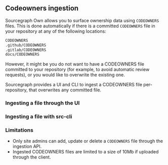## Codeowners ingestion

Sourcegraph Own allows you to surface ownership data using `CODEOWNERS` files. 
This is done automatically if there is a committed `CODEOWNERS` file in your repository at any of the following locations:

```md
CODEOWNERS
.github/CODEOWNERS
.gitlab/CODEOWNERS
docs/CODEOWNERS
```

However, it might be you do not want to have a CODEOWNERS file committed to your repository (for example, to avoid automatic review requests), or you would like to overwrite the existing one.

Sourcegraph provides a UI and CLI to ingest a CODEOWNERS file per-repository, that overwrites any committed file.

### Ingesting a file through the UI

### Ingesting a file with src-cli

### Limitations 

- Only site admins can add, update or delete a `CODEOWNERS` file through the ingestion API.
- Ingested CODEOWNERS files are limited to a size of 10Mb if uploaded through the client.